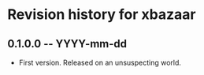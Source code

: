 # Revision history for xbazaar

## 0.1.0.0 -- YYYY-mm-dd

* First version. Released on an unsuspecting world.
